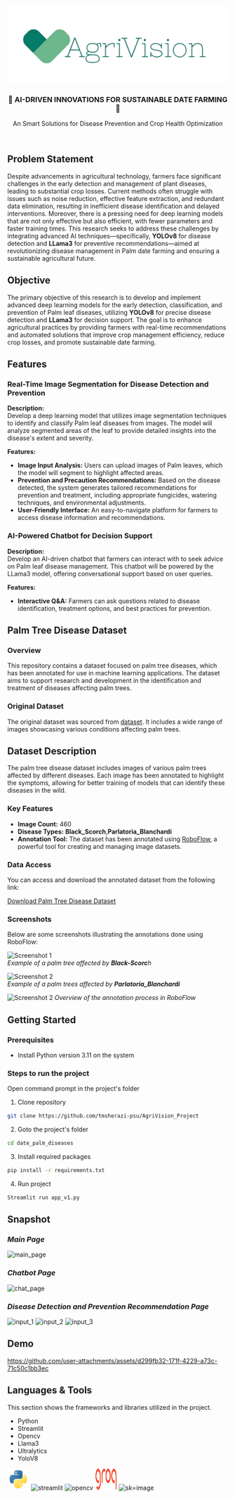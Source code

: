 <br />
<div align="center">
    <img src="assets/AgriVision.png" alt="Logo" />
    <h3 align="center">🤖 AI-DRIVEN INNOVATIONS FOR SUSTAINABLE DATE FARMING 🌴 </h3>
    <p align="center">
    An Smart Solutions for Disease Prevention and Crop Health Optimization
    <br />
  </p>
</div>
</div>
<br>

## Problem Statement
Despite advancements in agricultural technology, farmers face significant challenges in the early detection and management of plant diseases, leading to substantial crop losses. Current methods often struggle with issues such as noise reduction, effective feature extraction, and redundant data elimination, resulting in inefficient disease identification and delayed interventions. Moreover, there is a pressing need for deep learning models that are not only effective but also efficient, with fewer parameters and faster training times. This research seeks to address these challenges by integrating advanced AI techniques—specifically, **YOLOv8** for disease detection and **LLama3** for preventive recommendations—aimed at revolutionizing disease management in Palm date farming and ensuring a sustainable agricultural future.

## Objective
The primary objective of this research is to develop and implement advanced deep learning models for the early detection, classification, and prevention of Palm leaf diseases, utilizing **YOLOv8** for precise disease detection and **LLama3** for decision support. The goal is to enhance agricultural practices by providing farmers with real-time recommendations and automated solutions that improve crop management efficiency, reduce crop losses, and promote sustainable date farming.

## Features

### Real-Time Image Segmentation for Disease Detection and Prevention

**Description:**  
Develop a deep learning model that utilizes image segmentation techniques to identify and classify Palm leaf diseases from images. The model will analyze segmented areas of the leaf to provide detailed insights into the disease's extent and severity.

**Features:**
- **Image Input Analysis:** Users can upload images of Palm leaves, which the model will segment to highlight affected areas.
- **Prevention and Precaution Recommendations:** Based on the disease detected, the system generates tailored recommendations for prevention and treatment, including appropriate fungicides, watering techniques, and environmental adjustments.
- **User-Friendly Interface:** An easy-to-navigate platform for farmers to access disease information and recommendations.

### AI-Powered Chatbot for Decision Support

**Description:**  
Develop an AI-driven chatbot that farmers can interact with to seek advice on Palm leaf disease management. This chatbot will be powered by the LLama3 model, offering conversational support based on user queries.

**Features:**
- **Interactive Q&A:** Farmers can ask questions related to disease identification, treatment options, and best practices for prevention.


## Palm Tree Disease Dataset

### Overview
This repository contains a dataset focused on palm tree diseases, which has been annotated for use in machine learning applications. The dataset aims to support research and development in the identification and treatment of diseases affecting palm trees.

### Original Dataset
The original dataset was sourced from [dataset](https://drive.google.com/drive/folders/1GsEGFi5REM1Lc0185RKKpVc9CjqOf68D?usp=sharing). It includes a wide range of images showcasing various conditions affecting palm trees.

## Dataset Description
The palm tree disease dataset includes images of various palm trees affected by different diseases. Each image has been annotated to highlight the symptoms, allowing for better training of models that can identify these diseases in the wild.

### Key Features
- **Image Count:** 460 
- **Disease Types:** **Black_Scorch**,**Parlatoria_Blanchardi**
- **Annotation Tool:** The dataset has been annotated using [RoboFlow](https://roboflow.com), a powerful tool for creating and managing image datasets.

### Data Access
You can access and download the annotated dataset from the following link:

[Download Palm Tree Disease Dataset](https://universe.roboflow.com/imran-riaz-chohan/dates_leaves_disease_seg_dataset/dataset/1)

### Screenshots
Below are some screenshots illustrating the annotations done using RoboFlow:

![Screenshot 1](https://github.com/ImranRiazChohan/Medina_Hackathon_Dates/blob/main/assets/class_1.PNG)  
*Example of a palm tree affected by **Black-Scorc**h*

![Screenshot 2](https://github.com/ImranRiazChohan/Medina_Hackathon_Dates/blob/main/assets/class_2.PNG)  
*Example of a palm trees affected by **Parlatoria_Blanchardi***

![Screenshot 2](https://github.com/ImranRiazChohan/Medina_Hackathon_Dates/blob/main/assets/roboflow_1.PNG) 
*Overview of the annotation process in RoboFlow*

## Getting Started

### Prerequisites

* Install Python version 3.11 on the system
  
### Steps to run the project

Open command prompt in the project's folder
1. Clone repository 
  ```sh
  git clone https://github.com/tmsherazi-psu/AgriVision_Project
  ```
2. Goto the project's folder
  ```sh
  cd date_palm_diseases
  ```
3. Install required packages 
  ```sh
  pip install -r requirements.txt
  ```
4. Run project 
  ```sh
  Streamlit run app_v1.py
  ```
## Snapshot
### *Main Page*
![main_page](https://github.com/ImranRiazChohan/Medina_Hackathon_Dates/blob/main/assets/main_page.PNG)
### *Chatbot Page*
![chat_page](https://github.com/ImranRiazChohan/Medina_Hackathon_Dates/blob/main/assets/chatbot_page.PNG)
### *Disease Detection and Prevention Recommendation Page*
![input_1](https://github.com/ImranRiazChohan/Medina_Hackathon_Dates/blob/main/assets/image_segmentation_page_1.PNG)
![input_2](https://github.com/ImranRiazChohan/Medina_Hackathon_Dates/blob/main/assets/image_segmentation_page_2.PNG)
![input_3](https://github.com/ImranRiazChohan/Medina_Hackathon_Dates/blob/main/assets/image_segmentation_page_3.PNG)
## Demo

https://github.com/user-attachments/assets/d299fb32-171f-4229-a73c-71c50c1bb3ec    


## Languages & Tools
This section shows the frameworks and libraries utilized in the project. 
* Python
* Streamlit
* Opencv
* Llama3
* Ultralytics
* YoloV8

<p align="left"><img src="https://raw.githubusercontent.com/devicons/devicon/master/icons/python/python-original.svg" alt="python" width="50" height="50"/>
<img src="https://streamlit.io/images/brand/streamlit-mark-color.png" alt="streamlit" width="50" height="50"/>
<img src="https://upload.wikimedia.org/wikipedia/commons/5/53/OpenCV_Logo_with_text.png" alt="opencv" width="50" height="50"/>
<img src="https://raw.githubusercontent.com/RMNCLDYO/groq-ai-toolkit/main/.github/groq-logo.png" alt="groq" width="50" height="50"/>
<img src="https://avatars.githubusercontent.com/u/897180?v=4" alt="sk=image" width="50" height="50"/>
</p>



